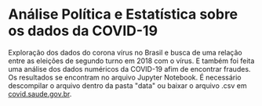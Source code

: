 # Análise Política e Estatística sobre os dados da COVID-19

Exploração dos dados do corona vírus no Brasil e busca de uma relação entre as eleições de segundo turno em 2018 com o vírus. E também foi feita uma análise dos dados numéricos da COVID-19 afim de encontrar fraudes. Os resultados se encontram no arquivo Jupyter Notebook. É necessário descompilar o arquivo dentro da pasta "data" ou baixar o arquivo .csv em <a href="http://covid.saude.gov.br">covid.saude.gov.br</a>.
